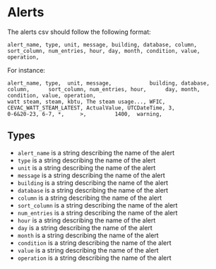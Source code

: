 # Alerts
The alerts csv should follow the following format:
```
alert_name, type, unit, message, building, database, column, sort_column, num_entries, hour, day, month, condition, value, operation,
```
For instance:
```
alert_name, type,  unit, message,            building, database,                column,      sort_column, num_entries, hour,      day, month, condition, value, operation,
watt steam, steam, kbtu, The steam usage..., WFIC,     CEVAC_WATT_STEAM_LATEST, ActualValue, UTCDateTime, 3,                  0-6&20-23, 6-7, *,     >,         1400,  warning,
```

## Types
* `alert_name` is a string describing the name of the alert
* `type` is a string describing the name of the alert
* `unit` is a string describing the name of the alert
* `message` is a string describing the name of the alert
* `building` is a string describing the name of the alert
* `database` is a string describing the name of the alert
* `column` is a string describing the name of the alert
* `sort_column` is a string describing the name of the alert
* `num_entries` is a string describing the name of the alert
* `hour` is a string describing the name of the alert
* `day` is a string describing the name of the alert
* `month` is a string describing the name of the alert
* `condition` is a string describing the name of the alert
* `value` is a string describing the name of the alert
* `operation` is a string describing the name of the alert
